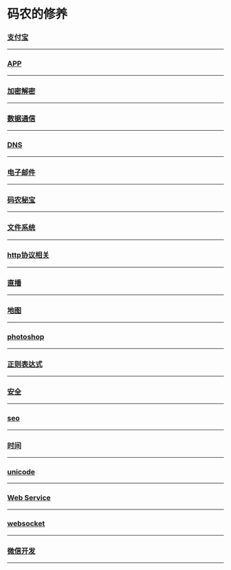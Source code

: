 码农的修养
==========

### [支付宝](alipay/index)

---

### [APP](app/index)

---

### [加密解密](crypto/index)

---

### [数据通信](data-communication/index)

---

### [DNS](dns/index)

---

### [电子邮件](email/index)

---

### [码农秘宝](encyclopedia/index)

---

### [文件系统](file-system/index)

---

### [http协议相关](http/index)

---

### [直播](live/index)

---

### [地图](map/index)

---

### [photoshop](photoshop/index)

---

### [正则表达式](regex/index)

---

### [安全](security/index)

---

### [seo](seo/index)

---

### [时间](time/index)

---

### [unicode](unicode/index)

---

### [Web Service](web-service/index)

---

### [websocket](websocket/index)

---

### [微信开发](wechat/index)

---
